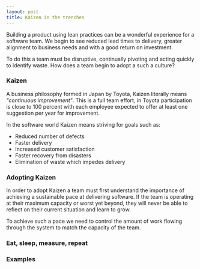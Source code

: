 ```yaml
---
layout: post
title: Kaizen in the trenches
---
```

Building a product using lean practices can be a wonderful experience for a software team.
We begin to see reduced lead times to delivery, greater alignment to business needs and with a good return on investment.

To do this a team must be disruptive, continually pivoting and acting quickly to identify waste.
How does a team begin to adopt a such a culture?

### Kaizen
A business philosophy formed in Japan by Toyota, Kaizen literally means *"continuous improvement"*.
This is a full team effort, in Toyota participation is close to 100 percent
with each employee expected to offer at least one suggestion per year for improvement.

In the software world Kaizen means striving for goals such as:

* Reduced number of defects
* Faster delivery
* Increased customer satisfaction
* Faster recovery from disasters
* Elimination of waste which impedes delivery

### Adopting Kaizen
In order to adopt Kaizen a team must first understand the importance of achieving a sustainable pace at delivering software.
If the team is operating at their maximum capacity or worst yet beyond,
they will never be able to reflect on their current situation and learn to grow.

To achieve such a pace we need to control the amount of work flowing through the system to match the capacity of the team.

### Eat, sleep, measure, repeat

### Examples

